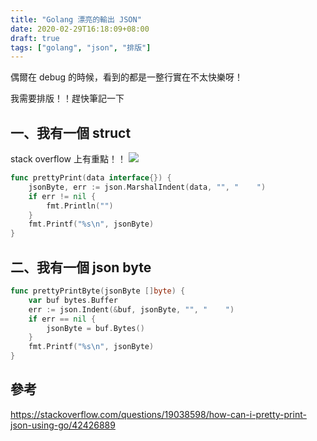 ```yaml
---
title: "Golang 漂亮的輸出 JSON"
date: 2020-02-29T16:18:09+08:00
draft: true
tags: ["golang", "json", "排版"]
---
```


偶爾在 debug 的時候，看到的都是一整行實在不太快樂呀！

我需要排版！！趕快筆記一下


## 一、我有一個 struct
stack overflow 上有重點！！
![](https://i.imgur.com/xGFhCHW.png)


```go
func prettyPrint(data interface{}) {
	jsonByte, err := json.MarshalIndent(data, "", "    ")
	if err != nil {
		fmt.Println("")
	}
	fmt.Printf("%s\n", jsonByte)
}
```


## 二、我有一個 json byte
```go
func prettyPrintByte(jsonByte []byte) {
	var buf bytes.Buffer
	err := json.Indent(&buf, jsonByte, "", "    ")
	if err == nil {
		jsonByte = buf.Bytes()
	}
	fmt.Printf("%s\n", jsonByte)
}
```


## 參考
https://stackoverflow.com/questions/19038598/how-can-i-pretty-print-json-using-go/42426889